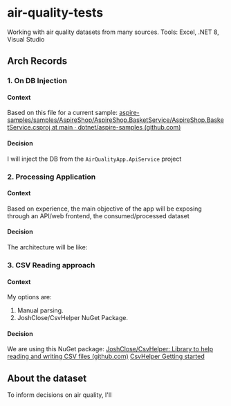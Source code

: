 # air-quality-tests
Working with air quality datasets from many sources. Tools: Excel, .NET 8, Visual Studio

## Arch Records
### 1. On DB Injection
#### Context
Based on this file for a current sample: [aspire-samples/samples/AspireShop/AspireShop.BasketService/AspireShop.BasketService.csproj at main · dotnet/aspire-samples (github.com)](https://github.com/dotnet/aspire-samples/blob/main/samples/AspireShop/AspireShop.BasketService/AspireShop.BasketService.csproj)

#### Decision
I will inject the DB from the `AirQualityApp.ApiService` project

### 2. Processing Application
#### Context
Based on experience, the main objective of the app will be exposing through an API/web frontend, the consumed/processed dataset

#### Decision
The architecture will be like:


### 3. CSV Reading approach
#### Context
My options are:
1. Manual parsing.
2. JoshClose/CsvHelper NuGet Package.

#### Decision
We are using this NuGet package: [JoshClose/CsvHelper: Library to help reading and writing CSV files (github.com)](https://github.com/JoshClose/CsvHelper)
[CsvHelper Getting started](https://joshclose.github.io/CsvHelper/getting-started/)

## About the dataset
To inform decisions on air quality, I'll